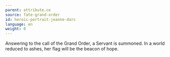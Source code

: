 ```yaml
---
parent: attribute.ce
source: fate-grand-order
id: heroic-portrait-jeanne-darc
language: en
weight: 0
---
```


Answering to the call of the Grand Order, a Servant is summoned.
In a world reduced to ashes, her flag will be the beacon of hope.
